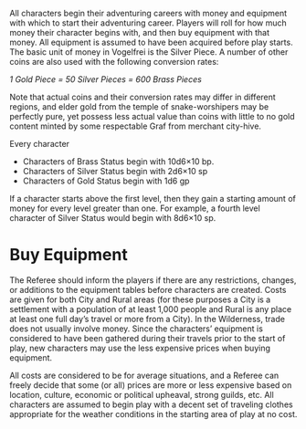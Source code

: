 All characters begin their adventuring careers with money and equipment with which to start their adventuring career. Players will roll for how much money their character begins with, and then buy equipment with that money. All equipment is assumed to have been acquired before play starts. The basic unit of money in Vogelfrei is the Silver Piece. A number of other coins are also used with the following conversion rates:

*1 Gold Piece = 50 Silver Pieces = 600 Brass Pieces*

Note that actual coins and their conversion rates may differ in different regions, and elder gold from the temple of snake-worshipers may be perfectly pure, yet possess less actual value than coins with little to no gold content minted by some respectable Graf from merchant city-hive.

Every character 
* Characters of Brass Status begin with 10d6×10 bp.
* Characters of Silver Status begin with 2d6×10 sp
* Characters of Gold Status begin with 1d6 gp

If a character starts above the first level, then they gain a starting amount of money for every level greater than one. For example, a fourth level character of Silver Status would begin with 8d6×10 sp.
# Buy Equipment
The Referee should inform the players if there are any restrictions, changes, or additions to the equipment tables before characters are created. Costs are given for both City and Rural areas (for these purposes a City is a settlement with a population of at least 1,000 people and Rural is any place at least one full day’s travel or more from a City). In the Wilderness, trade does not usually involve money. Since the characters’ equipment is considered to have been gathered during their travels prior to the start of play, new characters may use the less expensive prices when buying equipment.

All costs are considered to be for average situations, and a Referee can freely decide that some (or all) prices are more or less expensive based on location, culture, economic or political upheaval, strong guilds, etc. All characters are assumed to begin play with a decent set of traveling clothes appropriate for the weather conditions in the starting area of play at no cost.